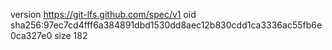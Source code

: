 version https://git-lfs.github.com/spec/v1
oid sha256:97ec7cd4fff6a384891dbd1530dd8aec12b830cdd1ca3336ac55fb6e0ca327e0
size 182
